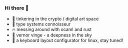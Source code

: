 ### Hi there 👋

 - 🏫 tinkering in the crypto / digital art space
 - 🥰 type systems connoisseur
 - 🔥 messing around with ocaml and rust
 - 📖 vernor vinge - a deepness in the sky
 - 🌱 a keyboard layout configurator for linux, stay tuned!

<!--
**remolueoend/remolueoend** is a ✨ _special_ ✨ repository because its `README.md` (this file) appears on your GitHub profile.

Here are some ideas to get you started:

- 🔭 I’m currently working on ...
- 🌱 I’m currently learning ...
- 👯 I’m looking to collaborate on ...
- 🤔 I’m looking for help with ...
- 💬 Ask me about ...
- 📫 How to reach me: ...
- 😄 Pronouns: ...
- ⚡ Fun fact: ...
-->
